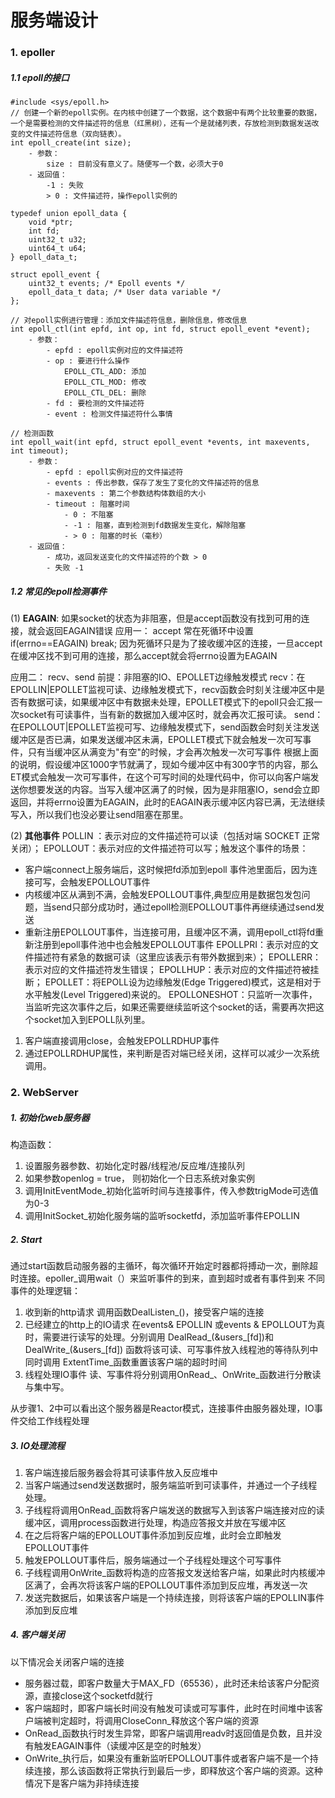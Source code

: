 # 服务端设计
### 1. epoller
##### 1.1 epoll的接口
```
#include <sys/epoll.h>
// 创建一个新的epoll实例。在内核中创建了一个数据，这个数据中有两个比较重要的数据，一个是需要检测的文件描述符的信息（红黑树），还有一个是就绪列表，存放检测到数据发送改变的文件描述符信息（双向链表）。
int epoll_create(int size);
	- 参数：
		size : 目前没有意义了。随便写一个数，必须大于0
	- 返回值：
		-1 : 失败
		> 0 : 文件描述符，操作epoll实例的
            
typedef union epoll_data {
	void *ptr;
	int fd;
	uint32_t u32;
	uint64_t u64;
} epoll_data_t;

struct epoll_event {
	uint32_t events; /* Epoll events */
	epoll_data_t data; /* User data variable */
};
    
// 对epoll实例进行管理：添加文件描述符信息，删除信息，修改信息
int epoll_ctl(int epfd, int op, int fd, struct epoll_event *event);
	- 参数：
		- epfd : epoll实例对应的文件描述符
		- op : 要进行什么操作
			EPOLL_CTL_ADD: 添加
			EPOLL_CTL_MOD: 修改
			EPOLL_CTL_DEL: 删除
		- fd : 要检测的文件描述符
		- event : 检测文件描述符什么事情
            
// 检测函数
int epoll_wait(int epfd, struct epoll_event *events, int maxevents, int timeout);
	- 参数：
		- epfd : epoll实例对应的文件描述符
		- events : 传出参数，保存了发生了变化的文件描述符的信息
		- maxevents : 第二个参数结构体数组的大小
		- timeout : 阻塞时间
			- 0 : 不阻塞
			- -1 : 阻塞，直到检测到fd数据发生变化，解除阻塞
			- > 0 : 阻塞的时长（毫秒）
	- 返回值：
		- 成功，返回发送变化的文件描述符的个数 > 0
		- 失败 -1
```

##### 1.2 常见的epoll检测事件
(1) **EAGAIN**: 如果socket的状态为非阻塞，但是accept函数没有找到可用的连接，就会返回EAGAIN错误
应用一： accept
常在死循环中设置if(errno==EAGAIN) break;
因为死循环只是为了接收缓冲区的连接，一旦accept在缓冲区找不到可用的连接，那么accept就会将errno设置为EAGAIN

应用二： recv、send
前提：非阻塞的IO、EPOLLET边缘触发模式
recv：在EPOLLIN|EPOLLET监视可读、边缘触发模式下，recv函数会时刻关注缓冲区中是否有数据可读，如果缓冲区中有数据未处理，EPOLLET模式下的epoll只会汇报一次socket有可读事件，当有新的数据加入缓冲区时，就会再次汇报可读。
send：在EPOLLOUT|EPOLLET监视可写、边缘触发模式下，send函数会时刻关注发送缓冲区是否已满，如果发送缓冲区未满，EPOLLET模式下就会触发一次可写事件，只有当缓冲区从满变为"有空"的时候，才会再次触发一次可写事件
根据上面的说明，假设缓冲区1000字节就满了，现如今缓冲区中有300字节的内容，那么ET模式会触发一次可写事件，在这个可写时间的处理代码中，你可以向客户端发送你想要发送的内容。当写入缓冲区满了的时候，因为是非阻塞IO，send会立即返回，并将errno设置为EAGAIN，此时的EAGAIN表示缓冲区内容已满，无法继续写入，所以我们也没必要让send阻塞在那里。

(2) **其他事件**
POLLIN ：表示对应的文件描述符可以读（包括对端 SOCKET 正常关闭）；
EPOLLOUT：表示对应的文件描述符可以写；触发这个事件的场景：
- 客户端connect上服务端后，这时候把fd添加到epoll 事件池里面后，因为连接可写，会触发EPOLLOUT事件
- 内核缓冲区从满到不满，会触发EPOLLOUT事件,典型应用是数据包发包问题，当send只部分成功时，通过epoll检测EPOLLOUT事件再继续通过send发送
- 重新注册EPOLLOUT事件，当连接可用，且缓冲区不满，调用epoll_ctl将fd重新注册到epoll事件池中也会触发EPOLLOUT事件
EPOLLPRI：表示对应的文件描述符有紧急的数据可读（这里应该表示有带外数据到来）；
EPOLLERR：表示对应的文件描述符发生错误；
EPOLLHUP：表示对应的文件描述符被挂断；
EPOLLET：将EPOLL设为边缘触发(Edge Triggered)模式，这是相对于水平触发(Level Triggered)来说的。
EPOLLONESHOT：只监听一次事件，当监听完这次事件之后，如果还需要继续监听这个socket的话，需要再次把这个socket加入到EPOLL队列里。
1. 客户端直接调用close，会触发EPOLLRDHUP事件
2. 通过EPOLLRDHUP属性，来判断是否对端已经关闭，这样可以减少一次系统调用。


### 2. WebServer
##### 1. 初始化web服务器
构造函数： 
1. 设置服务器参数、初始化定时器/线程池/反应堆/连接队列
2. 如果参数openlog = true， 则初始化一个日志系统对象实例
3. 调用InitEventMode_初始化监听时间与连接事件，传入参数trigMode可选值为0-3
4. 调用InitSocket_初始化服务端的监听socketfd，添加监听事件EPOLLIN

##### 2. Start
通过start函数启动服务器的主循环，每次循环开始定时器都将搏动一次，删除超时连接。epoller_调用wait（）来监听事件的到来，直到超时或者有事件到来
不同事件的处理逻辑：
1. 收到新的http请求
调用函数DealListen_()，接受客户端的连接
2. 已经建立的http上的IO请求
在events& EPOLLIN 或events & EPOLLOUT为真时，需要进行读写的处理。分别调用 DealRead_(&users_[fd])和DealWrite_(&users_[fd]) 函数将该可读、可写事件放入线程池的等待队列中
同时调用 ExtentTime_函数重置该客户端的超时时间
3. 线程处理IO事件
读、写事件将分别调用OnRead_、OnWrite_函数进行分散读与集中写。

从步骤1、2中可以看出这个服务器是Reactor模式，连接事件由服务器处理，IO事件交给工作线程处理

##### 3. IO处理流程
1. 客户端连接后服务器会将其可读事件放入反应堆中
2. 当客户端通过send发送数据时，服务端监听到可读事件，并通过一个子线程处理。
3. 子线程将调用OnRead_函数将客户端发送的数据写入到该客户端连接对应的读缓冲区，调用process函数进行处理，构造应答报文并放在写缓冲区
4. 在之后将客户端的EPOLLOUT事件添加到反应堆，此时会立即触发EPOLLOUT事件
5. 触发EPOLLOUT事件后，服务端通过一个子线程处理这个可写事件
6. 子线程调用OnWrite_函数将构造的应答报文发送给客户端，如果此时内核缓冲区满了，会再次将该客户端的EPOLLOUT事件添加到反应堆，再发送一次
7. 发送完数据后，如果该客户端是一个持续连接，则将该客户端的EPOLLIN事件添加到反应堆

##### 4. 客户端关闭
以下情况会关闭客户端的连接
- 服务器过载，即客户数量大于MAX_FD（65536），此时还未给该客户分配资源，直接close这个socketfd就行
- 客户端超时，即客户端长时间没有触发可读或可写事件，此时在时间堆中该客户端被判定超时，将调用CloseConn_释放这个客户端的资源
- OnRead_函数执行时发生异常，即客户端调用readv时返回值是负数，且并没有触发EAGAIN事件（读缓冲区是空的时触发）
- OnWrite_执行后，如果没有重新监听EPOLLOUT事件或者客户端不是一个持续连接，那么该函数将正常执行到最后一步，即释放这个客户端的资源。这种情况下是客户端为非持续连接
